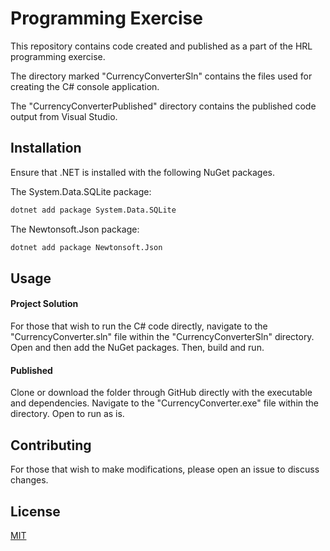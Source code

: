 # Programming Exercise
This repository contains code created and published as a part of the HRL programming exercise. 

The directory marked "CurrencyConverterSln" contains the files used for creating the C# console application. 

The "CurrencyConverterPublished" directory contains the published code output from Visual Studio.  

## Installation
Ensure that .NET is installed with the following NuGet packages. 

The System.Data.SQLite package:
```bash
dotnet add package System.Data.SQLite
```

The Newtonsoft.Json package:
```bash
dotnet add package Newtonsoft.Json
```

## Usage
#### Project Solution
For those that wish to run the C# code directly, navigate to the "CurrencyConverter.sln" file within the "CurrencyConverterSln" directory. Open and then add the NuGet packages. Then, build and run. 

#### Published
Clone or download the folder through GitHub directly with the executable and dependencies. Navigate to the "CurrencyConverter.exe" file within the directory. Open to run as is. 

## Contributing
For those that wish to make modifications, please open an issue to discuss changes. 

## License
[MIT](https://choosealicense.com/licenses/mit/)
